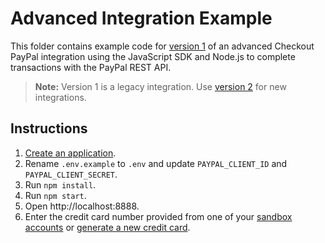 # Advanced Integration Example

This folder contains example code for [version 1](https://developer.paypal.com/docs/checkout/advanced/integrate/sdk/v1) of an advanced Checkout PayPal integration using the JavaScript SDK and Node.js to complete transactions with the PayPal REST API.

> **Note:** Version 1 is a legacy integration. Use [version 2](https://developer.paypal.com/docs/checkout/advanced/integrate/) for new integrations.

## Instructions

1. [Create an application](https://developer.paypal.com/dashboard/applications/sandbox/create).
2. Rename `.env.example` to `.env` and update `PAYPAL_CLIENT_ID` and `PAYPAL_CLIENT_SECRET`.
3. Run `npm install`.
4. Run `npm start`.
5. Open http://localhost:8888.
6. Enter the credit card number provided from one of your [sandbox accounts](https://developer.paypal.com/dashboard/accounts) or [generate a new credit card](https://developer.paypal.com/dashboard/creditCardGenerator).
